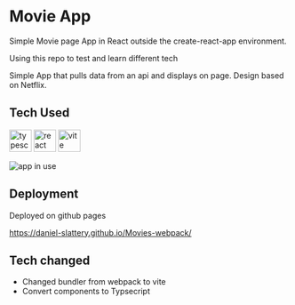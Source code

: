 # Movie App
Simple Movie page App in React outside the create-react-app environment.

Using this repo to test and learn different tech

Simple App that pulls data from an api and displays on page. Design based on Netflix.

## Tech Used
<div align="left">
<img alt="typescript logo" width="40px" src="https://upload.wikimedia.org/wikipedia/commons/thumb/4/4c/Typescript_logo_2020.svg/512px-Typescript_logo_2020.svg.png" />
<img alt="react native logo" width="40px" src="https://upload.wikimedia.org/wikipedia/commons/a/a7/React-icon.svg" />
<img alt="vite logo" width="40px" src="https://camo.githubusercontent.com/61e102d7c605ff91efedb9d7e47c1c4a07cef59d3e1da202fd74f4772122ca4e/68747470733a2f2f766974656a732e6465762f6c6f676f2e737667"/>

![app in use](src/assets/moviesApp.gif)

## Deployment
Deployed on github pages

https://daniel-slattery.github.io/Movies-webpack/
## Tech changed
- Changed bundler from webpack to vite
- Convert components to Typsecript